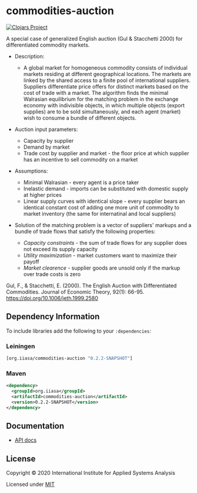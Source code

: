 # commodities-auction

[![Clojars Project](https://img.shields.io/clojars/v/org.iiasa/commodities-auction.svg)](https://clojars.org/org.iiasa/commodities-auction)

A special case of generalized English auction (Gul & Stacchetti 2000) for differentiated commodity markets.

* Description:
  - A global market for homogeneous commodity consists of individual markets residing at different geographical locations. 
The markets are linked by the shared access to a finite pool of international suppliers. 
Suppliers differentiate price offers for distinct markets based on the cost of trade with a market.
The algorithm finds the minimal Walrasian equilibrium for the matching problem in the exchange economy with indivisible objects, 
in which multiple objects (export supplies) are to be sold simultaneously, and each agent (market) wish to consume a bundle of different objects. 

* Auction input parameters:
  - Capacity by supplier
  - Demand by market
  - Trade cost by supplier and market - the floor price at which supplier has an incentive to sell commodity on a market

* Assumptions:
  - Minimal Walrasian \- every agent is a price taker
  - Inelastic demand \- imports can be substituted with domestic supply at higher prices
  - Linear supply curves with identical slope \- every supplier bears an identical constant cost of adding one more unit of commodity to market inventory (the same for internatinal and local suppliers)

* Solution of the matching problem is a vector of suppliers' markups and a bundle of trade flows that satisfy the following properties:
  - *Capacity constraints* \- the sum of trade flows for any supplier does not exceed its supply capacity
  - *Utility maximization* \- market customers want to maximize their payoff
  - *Market clearence* \- supplier goods are unsold only if the markup over trade costs is zero

Gul, F., & Stacchetti, E. (2000). The English Auction with Differentiated Commodities. Journal of Economic Theory, 92(1): 66-95. https://doi.org/10.1006/jeth.1999.2580


## Dependency Information

To include libraries add the following to your `:dependencies`:

### Leiningen
```clj
[org.iiasa/commodities-auction "0.2.2-SNAPSHOT"]
```

### Maven

```xml
<dependency>
  <groupId>org.iiasa</groupId>
  <artifactId>commodities-auction</artifactId>
  <version>0.2.2-SNAPSHOT</version>
</dependency>
```

## Documentation

* [API docs](https://shchipts.github.io/commodities-auction/)

## License

Copyright © 2020 International Institute for Applied Systems Analysis

Licensed under [MIT](http://opensource.org/licenses/MIT)